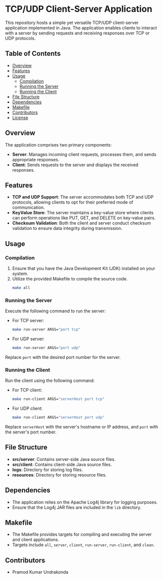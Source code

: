 # TCP/UDP Client-Server Application

This repository hosts a simple yet versatile TCP/UDP client-server application implemented in Java. The application enables clients to interact with a server by sending requests and receiving responses over TCP or UDP protocols.

## Table of Contents

- [Overview](#overview)
- [Features](#features)
- [Usage](#usage)
    - [Compilation](#compilation)
    - [Running the Server](#running-the-server)
    - [Running the Client](#running-the-client)
- [File Structure](#file-structure)
- [Dependencies](#dependencies)
- [Makefile](#makefile)
- [Contributors](#contributors)
- [License](#license)

## Overview

The application comprises two primary components:

- **Server**: Manages incoming client requests, processes them, and sends appropriate responses.
- **Client**: Sends requests to the server and displays the received responses.

## Features

- **TCP and UDP Support**: The server accommodates both TCP and UDP protocols, allowing clients to opt for their preferred mode of communication.
- **KeyValue Store**: The server maintains a key-value store where clients can perform operations like PUT, GET, and DELETE on key-value pairs.
- **Checksum Validation**: Both the client and server conduct checksum validation to ensure data integrity during transmission.

## Usage

### Compilation

1. Ensure that you have the Java Development Kit (JDK) installed on your system.
2. Utilize the provided Makefile to compile the source code.
   ```bash
   make all
   ```

### Running the Server

Execute the following command to run the server:

- For TCP server:
  ```bash
  make run-server ARGS="port tcp"
  ```
- For UDP server:
  ```bash
  make run-server ARGS="port udp"
  ```

Replace `port` with the desired port number for the server.

### Running the Client

Run the client using the following command:

- For TCP client:
  ```bash
  make run-client ARGS="serverHost port tcp"
  ```
- For UDP client:
  ```bash
  make run-client ARGS="serverHost port udp"
  ```

Replace `serverHost` with the server's hostname or IP address, and `port` with the server's port number.

## File Structure

- **src/server**: Contains server-side Java source files.
- **src/client**: Contains client-side Java source files.
- **logs**: Directory for storing log files.
- **resources**: Directory for storing resource files.

## Dependencies

- The application relies on the Apache Log4j library for logging purposes.
- Ensure that the Log4j JAR files are included in the `lib` directory.

## Makefile

- The Makefile provides targets for compiling and executing the server and client applications.
- Targets include `all`, `server`, `client`, `run-server`, `run-client`, and `clean`.

## Contributors

- Pramod Kumar Undrakonda

